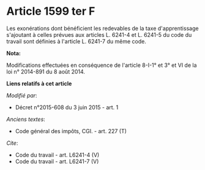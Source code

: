 # Article 1599 ter F

Les exonérations dont bénéficient les redevables de la taxe d'apprentissage s'ajoutant à celles prévues aux articles L.
6241-4 et L. 6241-5 du code du travail sont définies à l'article L. 6241-7 du même code.

**Nota:**

Modifications effectuées en conséquence de l'article 8-I-1° et 3° et VI de la loi n° 2014-891 du 8 août 2014.

**Liens relatifs à cet article**

_Modifié par_:

  - Décret n°2015-608 du 3 juin 2015 - art. 1

_Anciens textes_:

  - Code général des impôts, CGI. - art. 227 (T)

_Cite_:

  - Code du travail - art. L6241-4 (V)
  - Code du travail - art. L6241-7 (V)
